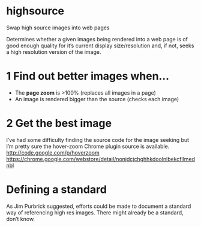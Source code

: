 highsource
==========

Swap high source images into web pages

Determines whether a given images being rendered into a web page is of good enough quality for it’s current display size/resolution and, if not, seeks a high resolution version of the image.

# 1 Find out  better images when…
- The **page zoom** is >100% (replaces all images in a page)
- An image is rendered bigger than the source (checks each image)
# 2 Get the best image
I’ve had some difficulty finding the source code for the image seeking but I’m pretty sure the hover-zoom Chrome plugin source is available.
<http://code.google.com/p/hoverzoom>
<https://chrome.google.com/webstore/detail/nonjdcjchghhkdoolnlbekcfllmednbl>

# Defining a standard
As Jim Purbrick suggested, efforts could be made to document a standard way of referencing high res images. There might already be a standard, don’t know.
